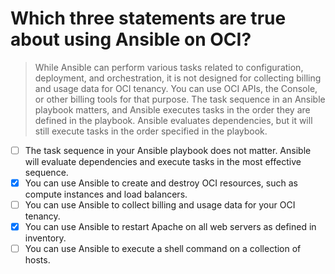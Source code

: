 # Which three statements are true about using Ansible on OCI?

> While Ansible can perform various tasks related to configuration, deployment, and orchestration, it is not designed for collecting billing and usage data for OCI tenancy. You can use OCI APIs, the Console, or other billing tools for that purpose. The task sequence in an Ansible playbook matters, and Ansible executes tasks in the order they are defined in the playbook. Ansible evaluates dependencies, but it will still execute tasks in the order specified in the playbook.

- [ ] The task sequence in your Ansible playbook does not matter. Ansible will evaluate dependencies and execute tasks in the most effective sequence.
- [x] You can use Ansible to create and destroy OCI resources, such as compute instances and load balancers.
- [ ] You can use Ansible to collect billing and usage data for your OCI tenancy.
- [x] You can use Ansible to restart Apache on all web servers as defined in inventory.
- [ ] You can use Ansible to execute a shell command on a collection of hosts.